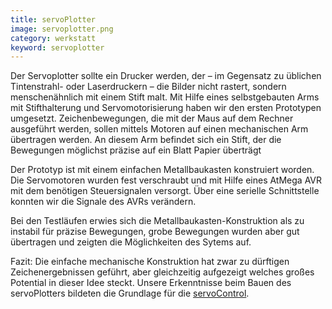 ```yaml
---
title: servoPlotter
image: servoplotter.png
category: werkstatt
keyword: servoplotter
---
```

Der Servoplotter sollte ein Drucker werden, der – im Gegensatz zu üblichen Tintenstrahl- oder Laserdruckern – die Bilder nicht rastert, sondern menschenähnlich mit einem Stift malt.
Mit Hilfe eines selbstgebauten Arms mit Stifthalterung und Servomotorisierung haben wir den ersten Prototypen umgesetzt.
<slide />
Zeichenbewegungen, die mit der Maus auf dem Rechner ausgeführt werden, sollen mittels Motoren auf einen mechanischen Arm übertragen werden.
An diesem Arm befindet sich ein Stift, der die Bewegungen möglichst präzise auf ein Blatt Papier überträgt

Der Prototyp ist mit einem einfachen Metallbaukasten konstruiert worden. Die Servomotoren wurden fest verschraubt und mit Hilfe eines AtMega AVR mit dem benötigen Steuersignalen versorgt. Über eine serielle Schnittstelle konnten wir die Signale des AVRs verändern.

Bei den Testläufen erwies sich die Metallbaukasten-Konstruktion als zu instabil für präzise Bewegungen, grobe Bewegungen wurden aber gut übertragen und zeigten die Möglichkeiten des Sytems auf.

Fazit:
Die einfache mechanische Konstruktion hat zwar zu dürftigen Zeichenergebnissen geführt, aber gleichzeitig aufgezeigt welches großes Potential in dieser Idee steckt.
Unsere Erkenntnisse beim Bauen des servoPlotters bildeten die Grundlage für die [servoControl](/portfolio.html#hardware#servocontrol).

